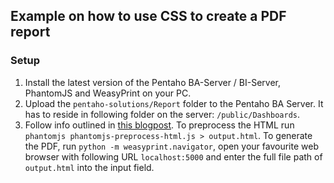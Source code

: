 ## Example on how to use CSS to create a PDF report

### Setup

1. Install the latest version of the Pentaho BA-Server / BI-Server, PhantomJS and WeasyPrint on your PC.
2. Upload the `pentaho-solutions/Report` folder to the Pentaho BA Server. It has to reside in following folder on the server: `/public/Dashboards`.
3. Follow info outlined in [this blogpost](). To preprocess the HTML run `phantomjs phantomjs-preprocess-html.js > output.html`. To generate the PDF, run `python -m weasyprint.navigator`, open your favourite web browser with following URL `localhost:5000` and enter the full file path of `output.html` into the input field. 